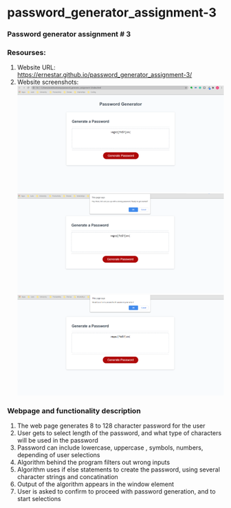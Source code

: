 # password_generator_assignment-3
 ### Password generator assignment # 3 
 ### Resourses:
 1. Website URL: https://ernestar.github.io/password_generator_assignment-3/
 2. Website screenshots:
 ![](resources/Screenshot%202021-05-19%20212828.png)
 ![](resources/Screenshot%202021-05-19%20212911.png)
 ![](resources/Screenshot%202021-05-19%20213028.png)
### Webpage and functionality description
 1. The web page generates 8 to 128 character password for the user 
 2. User gets to select length of the password, and what type of characters will be used in the password
 3. Password can include lowercase, uppercase , symbols, numbers, depending of user selections 
 4. Algorithm behind the program filters out wrong inputs 
 5. Algorithm uses if else statements to create the password, using several character strings and concatination
 6. Output of the algorithm appears in the window element 
 7. User is asked to confirm to proceed with password generation, and to start selections



